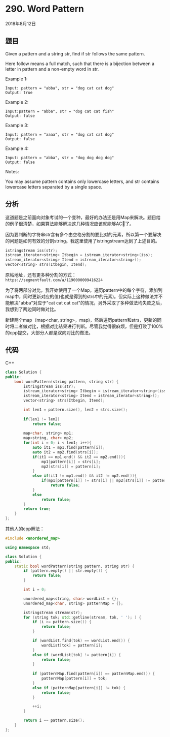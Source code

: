# 290. Word Pattern

2018年8月12日

## 题目

Given a pattern and a string str, find if str follows the same pattern.

Here follow means a full match, such that there is a bijection between a letter in pattern and a non-empty word in str.

Example 1:

```no
Input: pattern = "abba", str = "dog cat cat dog"
Output: true
```

Example 2:

```no
Input:pattern = "abba", str = "dog cat cat fish"
Output: false
```

Example 3:

```no
Input: pattern = "aaaa", str = "dog cat cat dog"
Output: false
```

Example 4:

```no
Input: pattern = "abba", str = "dog dog dog dog"
Output: false
```

Notes:

You may assume pattern contains only lowercase letters, and str contains lowercase letters separated by a single space.

## 分析

这道题是之前面向对象考试的一个变种，最好的办法还是用Map来解决。题目给的例子很清楚，如果算法能够解决这几种情况应该就能够AC🎈了。

因为要判断的字符串str含有多个由空格分割的要比对的元素，所以第一个要解决的问题是如何有效的分割string。我这里使用了istringstream达到了上述目的。

```cpp
istringstream iss(str);
istream_iterator<string> Itbegin = istream_iterator<string>(iss);
istream_iterator<string> Itend = istream_iterator<string>();
vector<string> strs(Itbegin, Itend);
```

原帖地址，还有更多种分割的方式：`https://segmentfault.com/a/1190000009416224`

为了将两部分对比，我开始使用了一个Map，遍历pattern中的每个字符，添加到map中，同时更新对应的值(也就是得到的strs中的元素)。但实际上这种做法并不能解决"abba"对应于"cat cat cat cat"的情况，另外采取了多种做法均失败之后，我想到了两边同时做对比。

新建两个map（map<char, string>，map<string char>)，然后遍历pattern和strs，更新的同时将二者做对比，根据对比结果进行判断。尽管我觉得很麻烦，但是打败了100%的cpp提交，大部分人都是双向对比的做法。

## 代码

C++

```cpp
class Solution {
public:
    bool wordPattern(string pattern, string str) {
        istringstream iss(str);
        istream_iterator<string> Itbegin = istream_iterator<string>(iss);
        istream_iterator<string> Itend = istream_iterator<string>();
        vector<string> strs(Itbegin, Itend);

        int len1 = pattern.size(), len2 = strs.size();
        
        if(len1 != len2)
            return false;
        
        map<char, string> mp1;
        map<string, char> mp2;
        for(int i = 0; i < len1; i++){
            auto it1 = mp1.find(pattern[i]);
            auto it2 = mp2.find(strs[i]);
            if(it1 == mp1.end() && it2 == mp2.end()){
                mp1[pattern[i]] = strs[i];
                mp2[strs[i]] = pattern[i];
            }
            else if(it1 != mp1.end() && it2 != mp2.end()){
                if(mp1[pattern[i]] != strs[i] || mp2[strs[i]] != pattern[i])
                    return false;
            }
            else
                return false;
        }
        return true;
    }
};
```

其他人的cpp解法：

```cpp
#include <unordered_map>

using namespace std;

class Solution {
public:
    static bool wordPattern(string pattern, string str) {
        if (pattern.empty() || str.empty()) {
            return false;
        }

        int i = 0;

        unordered_map<string, char> wordList = {};
        unordered_map<char, string> patternMap = {};

        istringstream stream(str);
        for (string tok; std::getline(stream, tok, ' '); ) {
            if (i >= pattern.size()) {
                return false;
            }

            if (wordList.find(tok) == wordList.end()) {
                wordList[tok] = pattern[i];
            }
            else if (wordList[tok] != pattern[i]) {
                return false;
            }
            
            if (patternMap.find(pattern[i]) == patternMap.end()) {
                patternMap[pattern[i]] = tok;   
            }
            else if (patternMap[pattern[i]] != tok) {
                return false;
            }

            ++i;
        }

        return i == pattern.size();
    }
};
```
